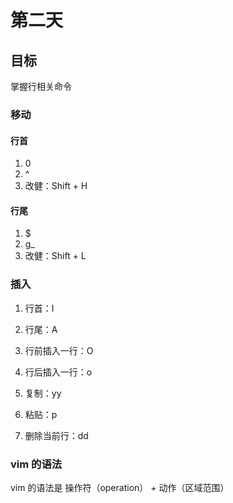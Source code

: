 # 第二天

## 目标

掌握行相关命令

### 移动

#### 行首

1. 0
2. ^
3. 改健：Shift + H

#### 行尾

1. $
2. g\_
3. 改健：Shift + L

### 插入

1. 行首：I
2. 行尾：A
3. 行前插入一行：O
4. 行后插入一行：o

5. 复制：yy
6. 粘贴：p
7. 删除当前行：dd

### vim 的语法

vim 的语法是 操作符（operation） + 动作（区域范围）
